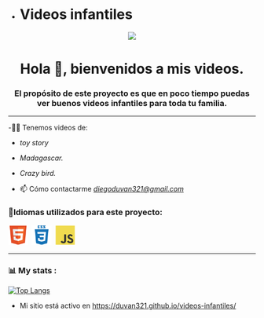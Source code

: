 - <h1>Videos infantiles</h1>

<div id="header" align="center">
<img src="https://encrypted-tbn0.gstatic.com/images?q=tbn:ANd9GcTXEd7xASvQVqJTWY2SAw1nwaMZnd_FDw46puMk5sbL7y4qNUSeWWiz-T6Z2VFgyk7Z7Sk&usqp=CAU" width="200"/>
<h1 align="center">Hola 👋, bienvenidos a mis videos.</h1>
<h3 align="center">El propósito de este proyecto es que en poco tiempo puedas ver buenos videos infantiles para toda tu familia.
</div>

---


-🙎‍♂️ Tenemos videos de:


- _toy story_
- _Madagascar._
- _Crazy bird._

- 📫 Cómo contactarme
*diegoduvan321@gmail.com*
<div align="left">
<h3>🔨Idiomas utilizados para este proyecto:</h3>
<div>
<img src="https://github.com/devicons/devicon/raw/master/icons/html5/html5-original.svg" title="HTML5" alt="HTML" width="40" height="40"/>&nbsp;
<img src="https://github.com/devicons/devicon/raw/master/icons/css3/css3-plain-wordmark.svg" title="CSS3" alt="CSS" width="40" height="40"/>&nbsp;
<img src="https://github.com/devicons/devicon/raw/master/icons/javascript/javascript-original.svg" title="JAVASCRIPT" alt="JAVASCRIPT" width="40" height="40"/>&nbsp;

---

### 📊 My stats :

[![Top Langs](https://github-readme-stats.vercel.app/api/top-langs/?username=duvan321&langs_count=8)](https://github.com/anuraghazra/github-readme-stats)

- Mi sitio está activo en https://duvan321.github.io/videos-infantiles/
